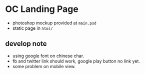 OC Landing Page
===============
- photoshop mockup provided at `main.psd`
- static page in `html/`


develop note
------------
- using google font on chinese char.
- fb and twitter link should work, google play button no link yet.
- some problem on mobile view.
